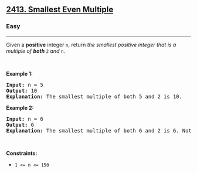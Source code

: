 <h2><a href="https://leetcode.com/problems/smallest-even-multiple">2413. Smallest Even Multiple</a></h2><h3>Easy</h3><hr>Given a <strong>positive</strong> integer <code>n</code>, return <em>the smallest positive integer that is a multiple of <strong>both</strong> </em><code>2</code><em> and </em><code>n</code>.
<p>&nbsp;</p>
<p><strong class="example">Example 1:</strong></p>

<pre>
<strong>Input:</strong> n = 5
<strong>Output:</strong> 10
<strong>Explanation:</strong> The smallest multiple of both 5 and 2 is 10.
</pre>

<p><strong class="example">Example 2:</strong></p>

<pre>
<strong>Input:</strong> n = 6
<strong>Output:</strong> 6
<strong>Explanation:</strong> The smallest multiple of both 6 and 2 is 6. Note that a number is a multiple of itself.
</pre>

<p>&nbsp;</p>
<p><strong>Constraints:</strong></p>

<ul>
	<li><code>1 &lt;= n &lt;= 150</code></li>
</ul>
